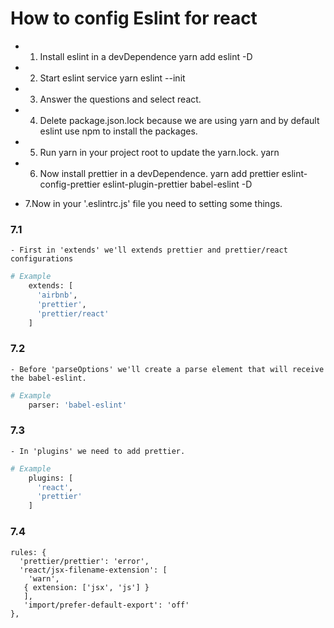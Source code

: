 # How to config Eslint for react

* 1. Install eslint in a devDependence
	yarn add eslint -D

* 2. Start eslint service
	yarn eslint --init

* 3. Answer the questions and select react.


* 4. Delete package.json.lock because we are using yarn and by default eslint use npm to install the packages.

* 5. Run yarn in your project root to update the yarn.lock.
	yarn

* 6. Now install prettier in a devDependence.
	yarn add prettier eslint-config-prettier eslint-plugin-prettier babel-eslint -D

* 7.Now in your '.eslintrc.js' file you need to setting some things.

### 7.1 
	- First in 'extends' we'll extends prettier and prettier/react configurations
```bash
# Example
	extends: [
	  'airbnb',
	  'prettier',
	  'prettier/react'
	]
```

### 7.2 
	- Before 'parseOptions' we'll create a parse element that will receive the babel-eslint.
```bash
# Example
	parser: 'babel-eslint'
```

### 7.3
	- In 'plugins' we need to add prettier.
```bash
# Example
	plugins: [
	  'react',
	  'prettier'
	]
```

### 7.4
```
rules: {
  'prettier/prettier': 'error',
  'react/jsx-filename-extension': [
    'warn',
   { extension: ['jsx', 'js'] }
   ],
   'import/prefer-default-export': 'off'
},
```


